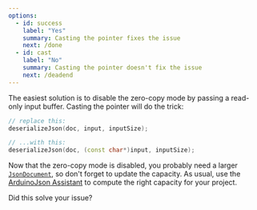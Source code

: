 ```yaml
---
options:
  - id: success
    label: "Yes"
    summary: Casting the pointer fixes the issue
    next: /done
  - id: cast
    label: "No"
    summary: Casting the pointer doesn't fix the issue
    next: /deadend
---
```


The easiest solution is to disable the zero-copy mode by passing a read-only input buffer. Casting the pointer will do the trick:

```c++
// replace this:
deserializeJson(doc, input, inputSize);

// ...with this:
deserializeJson(doc, (const char*)input, inputSize);
```

Now that the zero-copy mode is disabled, you probably need a larger [`JsonDocument`](/v6/api/jsondocument/), so don't forget to update the capacity. As usual, use the [ArduinoJson Assistant](/v6/assistant/) to compute the right capacity for your project.

Did this solve your issue?